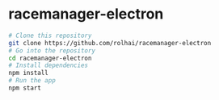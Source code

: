 # racemanager-electron

```bash
# Clone this repository
git clone https://github.com/rolhai/racemanager-electron
# Go into the repository
cd racemanager-electron
# Install dependencies
npm install
# Run the app
npm start
```
